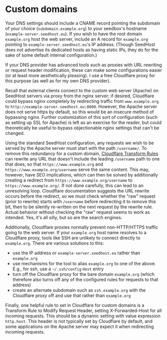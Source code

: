 # Custom domains

Your DNS settings should include a CNAME record pointing the subdomain of your
choice (`subdomain.example.org`) to your seedbox's hostname
(`example-server.seedhost.eu`). If you wish to have the root domain
`example.org` host the web server, include an A record for `example.org`
pointing to `example-server.seedhost.eu`'s IP address. (Though SeedHost does not
advertise its dedicated hosts as having static IPs, they do for the sake of some
default internal configuration.)

If your DNS provider has advanced tools such as proxies with URL rewriting or
request header modification, these can make some configurations easier (or at
least more aesthetically pleasing). I use a free Cloudflare proxy for this
purpose (as well as for my own DNS provider).

Recall that external clients connect to the custom web server (Apache) on
SeedHost servers via proxy from the nginx server; if desired, Cloudflare could
bypass nginx completely by redirecting traffic from `www.example.org` to
`http://example-server.seedhost.eu:8000`. However, the Apache server does not
serve https by default, so this would be an insecure method of bypassing nginx.
Further customization of this sort of configuration (such as setting up SSL for
Apache) is left as an exercise for the reader, but could theoretically be useful
to bypass objectionable nginx settings that can't be changed.

Using the standard SeedHost configuration, any requests we wish to be served by
the Apache server must start with the path `/username/`. To remove this
redundancy for a custom domain, [Cloudflare Transform
Rules](https://developers.cloudflare.com/rules/transform/) can rewrite any URL
that doesn't include the leading `/username` path to one that does, so that
`https://www.example.org` and `https://www.example.org/username` serve the same
content. This may, however, have SEO implications, which can then be solved by
additionally creating a redirect from `https://www.example.org/username` to
`https://www.example.org/`. If not done carefully, this can lead to an
unresolving loop. Cloudflare documentation suggests the URL rewrite occurs
before the redirect, so we must check whether the "raw" request (prior to
rewrite) starts with `/username` before redirecting it to remove this bit, then
to be silently re-written on the next request by the rewrite rule. Actual
behavior without checking the "raw" request seems to work as intended. Yes, it's
all silly, but so are the search engines.

Additionally, Cloudflare proxies normally prevent non-HTTP/HTTPS traffic going
to the web server. If your `example.org` host name resolves to a Cloudflare
proxy, tools like SSH are unlikely to connect directly to `example.org`. There
are various solutions to this:

- use the IP address or `example-server.seedhost.eu` rather than `example.org`
- use mechanisms for the tool to alias `example.org` to one of the above. E.g.,
  for ssh, use a `~/.ssh/config` `Host` entry
- turn off the Cloudflare proxy for the bare domain `example.org` (which
  therefore also turns off any of the configured rules for requests to that
  address)
- create an alternate subdomain such as `ssh.example.org` with the Cloudflare
  proxy off and use that rather than `example.org`

Finally, one helpful rule to set in Cloudflare for custom domains is a Transform Rule to
Modify Request Header, setting X-Forwarded-Host for all incoming requests. This
should be a dynamic setting with value expression `http.host`. This header is
not typically set by Cloudflare by default, and some applications on the Apache
server may expect it when redirecting incoming requests.
